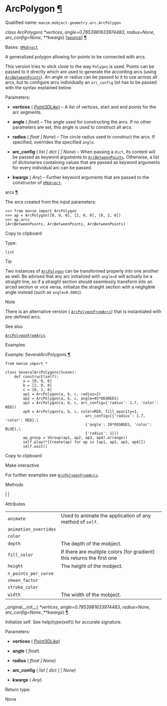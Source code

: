 # ArcPolygon [¶](https://docs.manim.community/en/stable/reference/manim.mobject.geometry.arc.ArcPolygon.html\#arcpolygon "Link to this heading")

Qualified name: `manim.mobject.geometry.arc.ArcPolygon`

_class_ ArcPolygon( _\*vertices_, _angle=0.7853981633974483_, _radius=None_, _arc\_config=None_, _\*\*kwargs_) [\[source\]](https://docs.manim.community/en/stable/_modules/manim/mobject/geometry/arc.html#ArcPolygon) [¶](https://docs.manim.community/en/stable/reference/manim.mobject.geometry.arc.ArcPolygon.html#manim.mobject.geometry.arc.ArcPolygon "Link to this definition")

Bases: [`VMobject`](https://docs.manim.community/en/stable/reference/manim.mobject.types.vectorized_mobject.VMobject.html#manim.mobject.types.vectorized_mobject.VMobject "manim.mobject.types.vectorized_mobject.VMobject")

A generalized polygon allowing for points to be connected with arcs.

This version tries to stick close to the way `Polygon` is used. Points
can be passed to it directly which are used to generate the according arcs
(using [`ArcBetweenPoints`](https://docs.manim.community/en/stable/reference/manim.mobject.geometry.arc.ArcBetweenPoints.html#manim.mobject.geometry.arc.ArcBetweenPoints "manim.mobject.geometry.arc.ArcBetweenPoints")). An angle or radius can be passed to it to
use across all arcs, but to configure arcs individually an `arc_config` list
has to be passed with the syntax explained below.

Parameters:

- **vertices** ( [_Point3DLike_](https://docs.manim.community/en/stable/reference/manim.typing.html#manim.typing.Point3DLike "manim.typing.Point3DLike")) – A list of vertices, start and end points for the arc segments.

- **angle** ( _float_) – The angle used for constructing the arcs. If no other parameters
are set, this angle is used to construct all arcs.

- **radius** ( _float_ _\|_ _None_) – The circle radius used to construct the arcs. If specified,
overrides the specified `angle`.

- **arc\_config** ( _list_ _\[_ _dict_ _\]_ _\|_ _None_) – When passing a `dict`, its content will be passed as keyword
arguments to [`ArcBetweenPoints`](https://docs.manim.community/en/stable/reference/manim.mobject.geometry.arc.ArcBetweenPoints.html#manim.mobject.geometry.arc.ArcBetweenPoints "manim.mobject.geometry.arc.ArcBetweenPoints"). Otherwise, a list
of dictionaries containing values that are passed as keyword
arguments for every individual arc can be passed.

- **kwargs** ( _Any_) – Further keyword arguments that are passed to the constructor of
[`VMobject`](https://docs.manim.community/en/stable/reference/manim.mobject.types.vectorized_mobject.VMobject.html#manim.mobject.types.vectorized_mobject.VMobject "manim.mobject.types.vectorized_mobject.VMobject").


arcs [¶](https://docs.manim.community/en/stable/reference/manim.mobject.geometry.arc.ArcPolygon.html#manim.mobject.geometry.arc.ArcPolygon.arcs "Link to this definition")

The arcs created from the input parameters:

```
>>> from manim import ArcPolygon
>>> ap = ArcPolygon([0, 0, 0], [2, 0, 0], [0, 2, 0])
>>> ap.arcs
[ArcBetweenPoints, ArcBetweenPoints, ArcBetweenPoints]

```

Copy to clipboard

Type:

`list`

Tip

Two instances of [`ArcPolygon`](https://docs.manim.community/en/stable/reference/manim.mobject.geometry.arc.ArcPolygon.html#manim.mobject.geometry.arc.ArcPolygon "manim.mobject.geometry.arc.ArcPolygon") can be transformed properly into one
another as well. Be advised that any arc initialized with `angle=0`
will actually be a straight line, so if a straight section should seamlessly
transform into an arced section or vice versa, initialize the straight section
with a negligible angle instead (such as `angle=0.0001`).

Note

There is an alternative version ( [`ArcPolygonFromArcs`](https://docs.manim.community/en/stable/reference/manim.mobject.geometry.arc.ArcPolygonFromArcs.html#manim.mobject.geometry.arc.ArcPolygonFromArcs "manim.mobject.geometry.arc.ArcPolygonFromArcs")) that is instantiated
with pre-defined arcs.

See also

[`ArcPolygonFromArcs`](https://docs.manim.community/en/stable/reference/manim.mobject.geometry.arc.ArcPolygonFromArcs.html#manim.mobject.geometry.arc.ArcPolygonFromArcs "manim.mobject.geometry.arc.ArcPolygonFromArcs")

Examples

Example: SeveralArcPolygons [¶](https://docs.manim.community/en/stable/reference/manim.mobject.geometry.arc.ArcPolygon.html#severalarcpolygons)

```
from manim import *

class SeveralArcPolygons(Scene):
    def construct(self):
        a = [0, 0, 0]
        b = [2, 0, 0]
        c = [0, 2, 0]
        ap1 = ArcPolygon(a, b, c, radius=2)
        ap2 = ArcPolygon(a, b, c, angle=45*DEGREES)
        ap3 = ArcPolygon(a, b, c, arc_config={'radius': 1.7, 'color': RED})
        ap4 = ArcPolygon(a, b, c, color=RED, fill_opacity=1,
                                    arc_config=[{'radius': 1.7, 'color': RED},\
                                    {'angle': 20*DEGREES, 'color': BLUE},\
                                    {'radius': 1}])
        ap_group = VGroup(ap1, ap2, ap3, ap4).arrange()
        self.play(*[Create(ap) for ap in [ap1, ap2, ap3, ap4]])
        self.wait()

```

Copy to clipboard

Make interactive

For further examples see [`ArcPolygonFromArcs`](https://docs.manim.community/en/stable/reference/manim.mobject.geometry.arc.ArcPolygonFromArcs.html#manim.mobject.geometry.arc.ArcPolygonFromArcs "manim.mobject.geometry.arc.ArcPolygonFromArcs").

Methods

|
|

Attributes

|     |     |
| --- | --- |
| `animate` | Used to animate the application of any method of `self`. |
| `animation_overrides` |  |
| `color` |  |
| `depth` | The depth of the mobject. |
| `fill_color` | If there are multiple colors (for gradient) this returns the first one |
| `height` | The height of the mobject. |
| `n_points_per_curve` |  |
| `sheen_factor` |  |
| `stroke_color` |  |
| `width` | The width of the mobject. |

\_original\_\_init\_\_( _\*vertices_, _angle=0.7853981633974483_, _radius=None_, _arc\_config=None_, _\*\*kwargs_) [¶](https://docs.manim.community/en/stable/reference/manim.mobject.geometry.arc.ArcPolygon.html#manim.mobject.geometry.arc.ArcPolygon._original__init__ "Link to this definition")

Initialize self. See help(type(self)) for accurate signature.

Parameters:

- **vertices** ( [_Point3DLike_](https://docs.manim.community/en/stable/reference/manim.typing.html#manim.typing.Point3DLike "manim.typing.Point3DLike"))

- **angle** ( _float_)

- **radius** ( _float_ _\|_ _None_)

- **arc\_config** ( _list_ _\[_ _dict_ _\]_ _\|_ _None_)

- **kwargs** ( _Any_)


Return type:

None